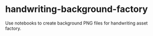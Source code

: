 # handwriting-background-factory

Use notebooks to create background PNG files for handwriting asset factory.

